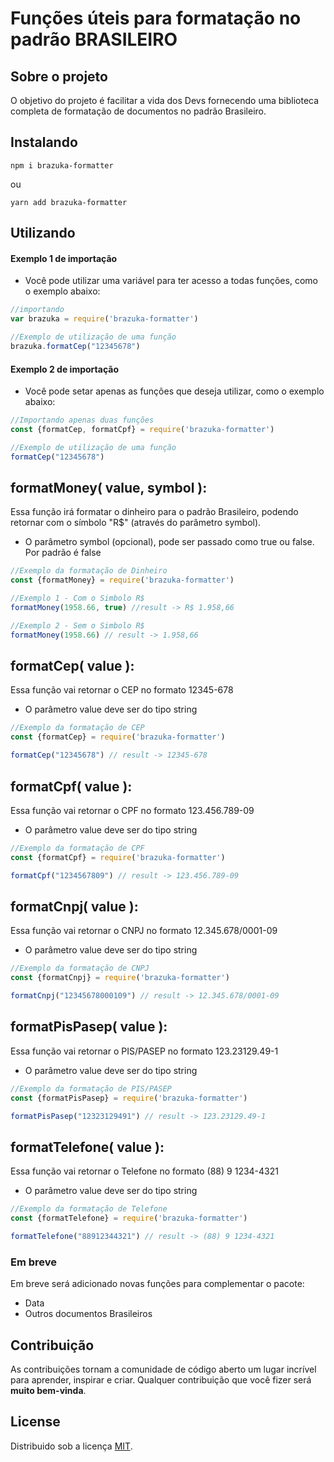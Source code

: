 # Funções úteis para formatação no padrão BRASILEIRO

## Sobre o projeto
O objetivo do projeto é facilitar a vida dos Devs fornecendo uma biblioteca completa de formatação de documentos no padrão Brasileiro.

## Instalando
```shell
npm i brazuka-formatter
```
ou
```shell
yarn add brazuka-formatter
```

## Utilizando
#### Exemplo 1 de importação
- Você pode utilizar uma variável para ter acesso a todas funções, como o exemplo abaixo:
```js
//importando
var brazuka = require('brazuka-formatter')

//Exemplo de utilização de uma função
brazuka.formatCep("12345678")
```

#### Exemplo 2 de importação
- Você pode setar apenas as funções que deseja utilizar, como o exemplo abaixo:
```js
//Importando apenas duas funções
const {formatCep, formatCpf} = require('brazuka-formatter')

//Exemplo de utilização de uma função
formatCep("12345678")
```

## formatMoney( value, symbol ):
Essa função irá formatar o dinheiro para o padrão Brasileiro, podendo retornar com o símbolo "R$" (através do parâmetro symbol). 
- O parâmetro symbol (opcional), pode ser passado como true ou false. Por padrão é false 

```js
//Exemplo da formatação de Dinheiro
const {formatMoney} = require('brazuka-formatter')

//Exemplo 1 - Com o Simbolo R$
formatMoney(1958.66, true) //result -> R$ 1.958,66

//Exemplo 2 - Sem o Simbolo R$
formatMoney(1958.66) // result -> 1.958,66
```

## formatCep( value ): 
Essa função vai retornar o CEP no formato 12345-678 
- O parâmetro value deve ser do tipo string

```js
//Exemplo da formatação de CEP
const {formatCep} = require('brazuka-formatter')

formatCep("12345678") // result -> 12345-678
```

## formatCpf( value ): 
Essa função vai retornar o CPF no formato 123.456.789-09 
- O parâmetro value deve ser do tipo string


```js
//Exemplo da formatação de CPF
const {formatCpf} = require('brazuka-formatter')

formatCpf("1234567809") // result -> 123.456.789-09 

```

## formatCnpj( value ): 
Essa função vai retornar o CNPJ no formato 12.345.678/0001-09
- O parâmetro value deve ser do tipo string

```js
//Exemplo da formatação de CNPJ
const {formatCnpj} = require('brazuka-formatter')

formatCnpj("12345678000109") // result -> 12.345.678/0001-09
```

## formatPisPasep( value ): 
Essa função vai retornar o PIS/PASEP no formato 123.23129.49-1
- O parâmetro value deve ser do tipo string

```js
//Exemplo da formatação de PIS/PASEP
const {formatPisPasep} = require('brazuka-formatter')

formatPisPasep("12323129491") // result -> 123.23129.49-1
```

## formatTelefone( value ): 
Essa função vai retornar o Telefone no formato (88) 9 1234-4321
- O parâmetro value deve ser do tipo string

```js
//Exemplo da formatação de Telefone
const {formatTelefone} = require('brazuka-formatter')

formatTelefone("88912344321") // result -> (88) 9 1234-4321
```

### Em breve
Em breve será adicionado novas funções para complementar o pacote:
- Data
- Outros documentos Brasileiros

## Contribuição
As contribuições tornam a comunidade de código aberto um lugar incrível para aprender, inspirar e criar. Qualquer contribuição que você fizer será **muito bem-vinda**.

## License
Distribuido sob a licença [MIT](LICENSE).
